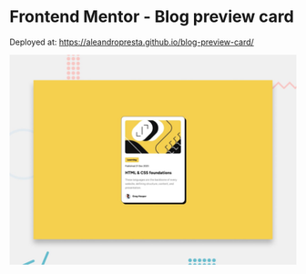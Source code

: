 # Frontend Mentor - Blog preview card

Deployed at: https://aleandropresta.github.io/blog-preview-card/

![Design preview for the Blog preview card coding challenge](./design/desktop-preview.jpg)